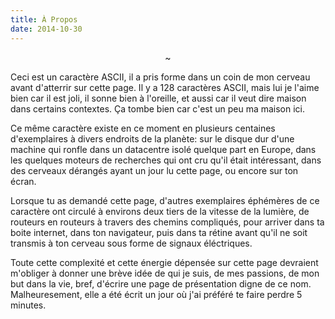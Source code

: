 ```yaml
---
title: À Propos
date: 2014-10-30
---
```


<center>
  <div class="huge-tild">~</div>
</center>

Ceci est un caractère ASCII, il a pris forme dans un coin de mon
cerveau avant d'atterrir sur cette page. Il y a 128 caractères ASCII,
mais lui je l'aime bien car il est joli, il sonne bien à l'oreille, et
aussi car il veut dire maison dans certains contextes. Ça tombe bien
car c'est un peu ma maison ici.

Ce même caractère existe en ce moment en plusieurs centaines
d'exemplaires à divers endroits de la planète: sur le disque dur d'une
machine qui ronfle dans un datacentre isolé quelque part en Europe,
dans les quelques moteurs de recherches qui ont cru qu'il était intéressant,
dans des cerveaux dérangés ayant un jour lu cette page, ou encore
sur ton écran.

Lorsque tu as demandé cette page, d'autres exemplaires éphémères de ce
caractère ont circulé à environs deux tiers de la vitesse de la
lumière, de routeurs en routeurs à travers des chemins compliqués,
pour arriver dans ta boite internet, dans ton navigateur, puis dans ta
rétine avant qu'il ne soit transmis à ton cerveau sous forme de
signaux éléctriques.

Toute cette complexité et cette énergie dépensée sur cette page
devraient m'obliger à donner une brève idée de qui je suis, de mes
passions, de mon but dans la vie, bref, d'écrire une page de
présentation digne de ce nom. Malheuresement, elle a été écrit un jour
où j'ai préféré te faire perdre 5 minutes.

